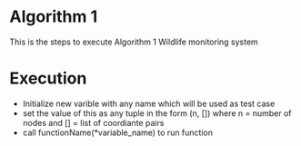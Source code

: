 # Algorithm 1 
This is the steps to execute Algorithm 1 Wildlife monitoring system

# Execution 

* Initialize new varible with any name which will be used as test case
* set the value of this as any tuple in the form (n, []) where n = number of nodes and [] = list of coordiante pairs
* call functionName(*variable_name) to run function
